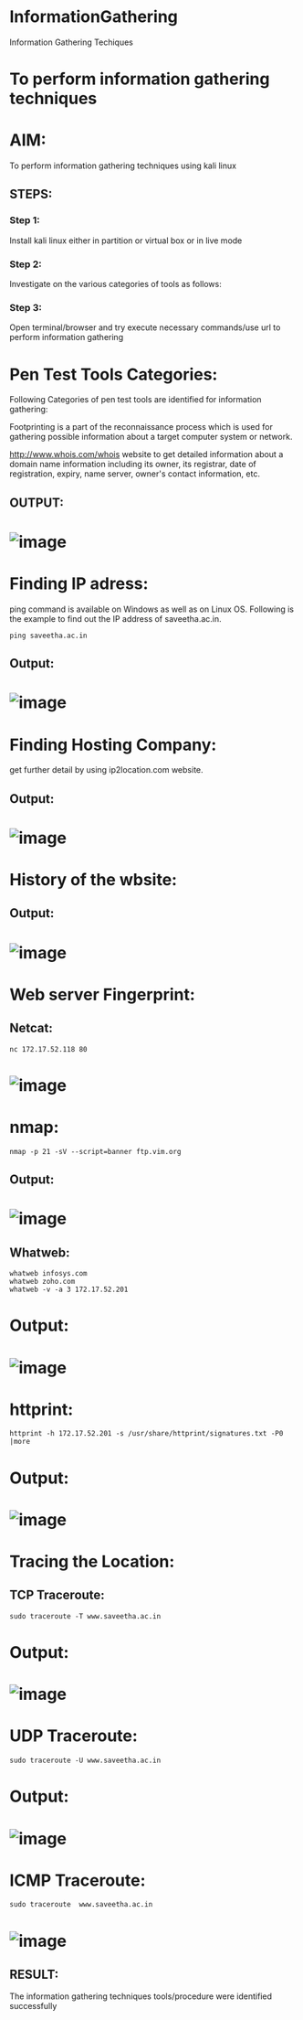 # InformationGathering
Information Gathering Techiques

# To perform information gathering techniques

# AIM:

To perform information gathering techniques using kali linux 

## STEPS:

### Step 1:

Install kali linux either in partition or virtual box or in live mode

### Step 2:

Investigate on the various categories of tools as follows:

### Step 3:
Open terminal/browser and try execute necessary commands/use url to perform information gathering
# Pen Test Tools Categories:
Following Categories of pen test tools are identified for information gathering:

Footprinting is a part of the reconnaissance process which is used for gathering possible information about a target computer system or network.

http://www.whois.com/whois website to get detailed information about a domain name information including its owner, its registrar, date of registration, expiry, name server, owner's contact information, etc.

## OUTPUT:
# ![image](https://github.com/Roselineb/InformationGathering/assets/128909895/943aaf10-e5f3-49d0-86d5-df3d4438c5af)
# Finding IP adress:
ping command is available on Windows as well as on Linux OS. Following is the example to find out the IP address of saveetha.ac.in.
```
ping saveetha.ac.in
```
## Output:
# ![image](https://github.com/Roselineb/InformationGathering/assets/128909895/1a917cb9-6f65-4c88-a9f4-92d52c3f034c)
# Finding Hosting Company:
get further detail by using ip2location.com website.
## Output:
# ![image](https://github.com/Roselineb/InformationGathering/assets/128909895/ae73ed2f-b6d5-41e6-b992-445230a16e70)
# History of the wbsite:
## Output:
# ![image](https://github.com/Roselineb/InformationGathering/assets/128909895/cb17d694-f90d-4d34-8d5e-46857fe17e3b)
# Web server Fingerprint:
## Netcat:
```
nc 172.17.52.118 80
```
# ![image](https://github.com/Roselineb/InformationGathering/assets/128909895/eaab21d6-9252-4009-80ba-6932956119bc)
# nmap:
```
nmap -p 21 -sV --script=banner ftp.vim.org
```
## Output:
# ![image](https://github.com/Roselineb/InformationGathering/assets/128909895/b0760d15-52ec-4196-a363-d5e76ab73b35)
## Whatweb:
```
whatweb infosys.com
whatweb zoho.com
whatweb -v -a 3 172.17.52.201
```
# Output:
# ![image](https://github.com/Roselineb/InformationGathering/assets/128909895/adc47bbf-59ed-4582-b671-535459e6d352)
# httprint:
```
httprint -h 172.17.52.201 -s /usr/share/httprint/signatures.txt -P0 |more
```
# Output:
# ![image](https://github.com/Roselineb/InformationGathering/assets/128909895/71a6afb5-38a2-4c3e-9e8c-2db6393ec836)
# Tracing the Location:
## TCP Traceroute:
```
sudo traceroute -T www.saveetha.ac.in
```
# Output:
# ![image](https://github.com/Roselineb/InformationGathering/assets/128909895/75c96c14-969b-4215-af17-b9e4efb8bd31)
# UDP Traceroute:
```
sudo traceroute -U www.saveetha.ac.in
```
# Output:
# ![image](https://github.com/Roselineb/InformationGathering/assets/128909895/4df761dd-7ec5-4709-a4b0-feb9cb2a1f24)
# ICMP Traceroute:
```
sudo traceroute  www.saveetha.ac.in
```
# ![image](https://github.com/Roselineb/InformationGathering/assets/128909895/fd09282a-a7ce-4cc6-9bd0-e0027afaabfc)

## RESULT:
The information gathering techniques tools/procedure were  identified successfully
